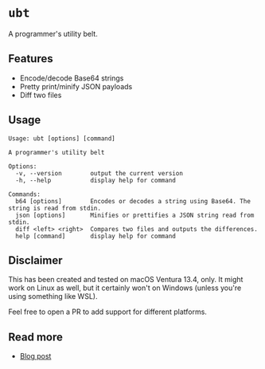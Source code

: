 # `ubt`

A programmer's utility belt.

## Features

- Encode/decode Base64 strings
- Pretty print/minify JSON payloads
- Diff two files

## Usage

```
Usage: ubt [options] [command]

A programmer's utility belt

Options:
  -v, --version        output the current version
  -h, --help           display help for command

Commands:
  b64 [options]        Encodes or decodes a string using Base64. The string is read from stdin.
  json [options]       Minifies or prettifies a JSON string read from stdin.
  diff <left> <right>  Compares two files and outputs the differences.
  help [command]       display help for command
```

## Disclaimer

This has been created and tested on macOS Ventura 13.4, only. It might work on Linux as well, but it certainly won't on Windows (unless you're using something like WSL).

Feel free to open a PR to add support for different platforms.

## Read more

- [Blog post](https://ewilazarus.github.io/posts/cli-utility-belt/)
